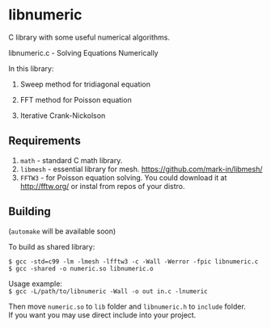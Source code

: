 libnumeric
==========

C library with some useful numerical algorithms.  

libnumeric.c -  Solving Equations Numerically  

In this library:  

   1. Sweep method for tridiagonal equation

   2. FFT method for Poisson equation

   3. Iterative Crank-Nickolson

Requirements
---------
1. `math` - standard C math library.  
2. `libmesh` - essential library for mesh. <https://github.com/mark-in/libmesh/>  
3. `FFTW3` - for Poisson equation solving. You could download it at <http://fftw.org/> or instal from repos of your distro.  

Building
--------
(`automake` will be available soon)

To build as shared library:

   `$ gcc -std=c99 -lm -lmesh -lfftw3 -c -Wall -Werror -fpic libnumeric.c`  
   `$ gcc -shared -o numeric.so libnumeric.o`  

Usage example:  
   `$ gcc -L/path/to/libnumeric -Wall -o out in.c -lnumeric`  

Then move `numeric.so` to `lib` folder and `libnumeric.h` to `include` folder.  
If you want you may use direct include into your project.  
